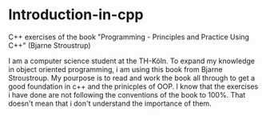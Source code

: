 # Introduction-in-cpp
C++ exercises of the book "Programming - Principles and Practice Using C++" (Bjarne Stroustrup)

I am a computer science student at the TH-Köln. To expand my knowledge in object oriented programming, i am using this book from Bjarne Stroustroup. My pourpose is to read and work the book all through to get a good foundation in c++ and the prinicples of OOP.
I know that the exercises i have done are not following the conventions of the book to 100%. That doesn't mean that i don't understand the importance of them. 
